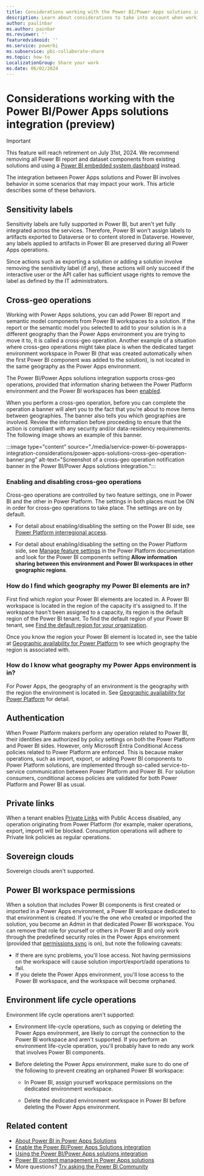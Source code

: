 ```yaml
---
title: Considerations working with the Power BI/Power Apps solutions integration
description: Learn about considerations to take into account when working with the Power BI/Power Apps solutions integration.
author: paulinbar
ms.author: painbar
ms.reviewer: ''
featuredvideoid: ''
ms.service: powerbi
ms.subservice: pbi-collaborate-share
ms.topic: how-to
LocalizationGroup: Share your work
ms.date: 06/02/2024
---
```


# Considerations working with the Power BI/Power Apps solutions integration (preview)

> [!IMPORTANT]
> This feature will reach retirement on July 31st, 2024. We recommend removing all Power BI report and dataset components from existing solutions and using a [Power BI embedded system dashboard](/power-apps/maker/model-driven-apps/create-edit-powerbi-embedded-page) instead.

The integration between Power Apps solutions and Power BI involves behavior in some scenarios that may impact your work. This article describes some of these behaviors.

## Sensitivity labels 

Sensitivity labels are fully supported in Power BI, but aren't yet fully integrated across the services. Therefore, Power BI won't assign labels to artifacts exported to Dataverse or to content stored in Dataverse. However, any labels applied to artifacts in Power BI are preserved during all Power Apps operations.

Since actions such as exporting a solution or adding a solution involve removing the sensitivity label (if any), these actions will only succeed if the interactive user or the API caller has sufficient usage rights to remove the label as defined by the IT administrators.

## Cross-geo operations

Working with Power Apps solutions, you can add Power BI report and semantic model components from Power BI workspaces to a solution. If the report or the semantic model you selected to add to your solution is in a different geography than the Power Apps environment you are trying to move it to, it is called a cross-geo operation. Another example of a situation where cross-geo operations might take place is when the dedicated target environment workspace in Power BI (that was created automatically when the first Power BI component was added to the solution), is not located in the same geography as the Power Apps environment.

The Power BI/Power Apps solutions integration supports cross-geo operations, provided that information sharing between the Power Platform environment and the Power BI workspaces has been [enabled](#enabling-and-disabling-cross-geo-operations).

When you perform a cross-geo operation, before you can complete the operation a banner will alert you to the fact that you're about to move items between geographies. The banner also tells you which geographies are involved. Review the information before proceeding to ensure that the action is compliant with any security and/or data-residency requirements. The following image shows an example of this banner.

:::image type="content" source="./media/service-power-bi-powerapps-integration-considerations/power-apps-solutions-cross-geo-operation-banner.png" alt-text="Screenshot of a cross-geo operation notification banner in the Power BI/Power Apps solutions integration.":::

### Enabling and disabling cross-geo operations

Cross-geo operations are controlled by two feature settings, one in Power BI and the other in Power Platform. The settings in both places must be ON in order for cross-geo operations to take place. The settings are on by default.

* For detail about enabling/disabling the setting on the Power BI side, see [Power Platform interregional access](/fabric/admin/service-admin-portal-integration#power-platform-interregional-access).

* For detail about enabling/disabling the setting on the Power Platform side, see [Manage feature settings](/power-platform/admin/settings-features) in the Power Platform documentation and look for the Power BI components setting **Allow information sharing between this environment and Power BI workspaces in other geographic regions**.

### How do I find which geography my Power BI elements are in?

First find which *region* your Power BI elements are located in. A Power BI workspace is located in the region of the capacity it's assigned to. If the workspace hasn't been assigned to a capacity, its region is the default region of the Power BI tenant. To find the default region of your Power BI tenant, see [Find the default region for your organization](../admin/service-admin-where-is-my-tenant-located.md).

Once you know the region your Power BI element is located in, see the table at [Geographic availability for Power Platform](https://dynamics.microsoft.com/availability-reports/georeport/) to see which geography the region is associated with.

### How do I know what geography my Power Apps environment is in?

For Power Apps, the geography of an environment is the geography with the region the environment is located in. See [Geographic availability for Power Platform](https://dynamics.microsoft.com/availability-reports/georeport/) for detail. 

## Authentication

When Power Platform makers perform any operation related to Power BI, their identities are authorized by policy settings on both the Power Platform and Power BI sides. However, only Microsoft Entra Conditional Access policies related to Power Platform are enforced. This is because maker operations, such as import, export, or adding Power BI components to Power Platform solutions, are implemented through so-called service-to-service communication between Power Platform and Power BI. For solution consumers, conditional access policies are validated for both Power Platform and Power BI as usual.

## Private links

When a tenant enables [Private Links](/fabric/security/security-private-links-overview) with Public Access disabled, any operation originating from Power Platform (for example, maker operations, export, import) will be blocked. Consumption operations will adhere to Private link policies as regular operations.

## Sovereign clouds 

Sovereign clouds aren't supported.

## Power BI workspace permissions 

When a solution that includes Power BI components is first created or imported in a Power Apps environment, a Power BI workspace dedicated to that environment is created. If you're the one who created or imported the solution, you become an Admin in that dedicated Power BI workspace. You can remove that role for yourself or others in Power BI and only work through the predefined security roles in the Power Apps environment (provided that [permissions sync](/power-apps/maker/model-driven-apps/customize-manage-powerbi-components#permission-sync-between-power-apps-environment-and-power-bi-workspace) is on), but note the following caveats:

* If there are sync problems, you'll lose access. Not having permissions on the workspace will cause solution import/export/add operations to fail.
* If you delete the Power Apps environment, you'll lose access to the Power BI workspace, and the workspace will become orphaned.

## Environment life cycle operations 

Environment life cycle operations aren't supported:

* Environment life-cycle operations, such as copying or deleting the Power Apps environment, are likely to corrupt the connection to the Power BI workspace and aren't supported. If you perform an environment life-cycle operation, you'll probably have to redo any work that involves Power BI components.

* Before deleting the Power Apps environment, make sure to do one of the following to prevent creating an orphaned Power BI workspace:

    * In Power BI, assign yourself workspace permissions on the dedicated environment workspace.

    * Delete the dedicated environment workspace in Power BI before deleting the Power Apps environment.

## Related content

* [About Power BI in Power Apps Solutions](./service-power-bi-powerapps-integration-about.md)
* [Enable the Power BI/Power Apps Solutions integration](./service-power-bi-powerapps-integration-about.md)
* [Using the Power BI/Power Apps solutions integration](./service-power-bi-powerapps-integration-about.md)
* [Power BI content management in Power Apps solutions](/power-apps/maker/model-driven-apps/power-bi-content-management-power-apps-solutions)
* More questions? [Try asking the Power BI Community](https://community.powerbi.com/)
